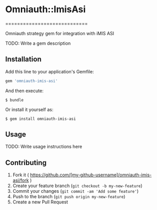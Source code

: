 # Omniauth::ImisAsi
============================

Omniauth strategy gem for integration with iMIS ASI

TODO: Write a gem description

## Installation

Add this line to your application's Gemfile:

```ruby
gem 'omniauth-imis-asi'
```

And then execute:

    $ bundle

Or install it yourself as:

    $ gem install omniauth-imis-asi

## Usage

TODO: Write usage instructions here

## Contributing

1. Fork it ( https://github.com/[my-github-username]/omniauth-imis-asi/fork )
2. Create your feature branch (`git checkout -b my-new-feature`)
3. Commit your changes (`git commit -am 'Add some feature'`)
4. Push to the branch (`git push origin my-new-feature`)
5. Create a new Pull Request
